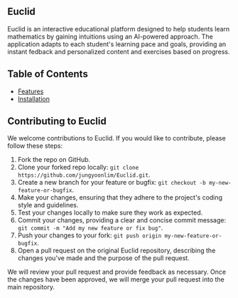 ## Euclid 

Euclid is an interactive educational platform designed to help students learn mathematics by gaining intuitions using an AI-powered approach. The application adapts to each student's learning pace and goals, providing an instant fedback and personalized content and exercises based on progress. 

## Table of Contents 

- [Features](#features)
- [Installation](#installation)
 
## Contributing to Euclid

We welcome contributions to Euclid. If you would like to contribute, please follow these steps:

1. Fork the repo on GitHub.
2. Clone your forked repo locally: `git clone https://github.com/jungyoonlim/Euclid.git`.
3. Create a new branch for your feature or bugfix: `git checkout -b my-new-feature-or-bugfix`.
4. Make your changes, ensuring that they adhere to the project's coding style and guidelines.
5. Test your changes locally to make sure they work as expected.
6. Commit your changes, providing a clear and concise commit message: `git commit -m "Add my new feature or fix bug"`.
7. Push your changes to your fork: `git push origin my-new-feature-or-bugfix`.
8. Open a pull request on the original Euclid repository, describing the changes you've made and the purpose of the pull request.

We will review your pull request and provide feedback as necessary. Once the changes have been approved, we will merge your pull request into the main repository.

